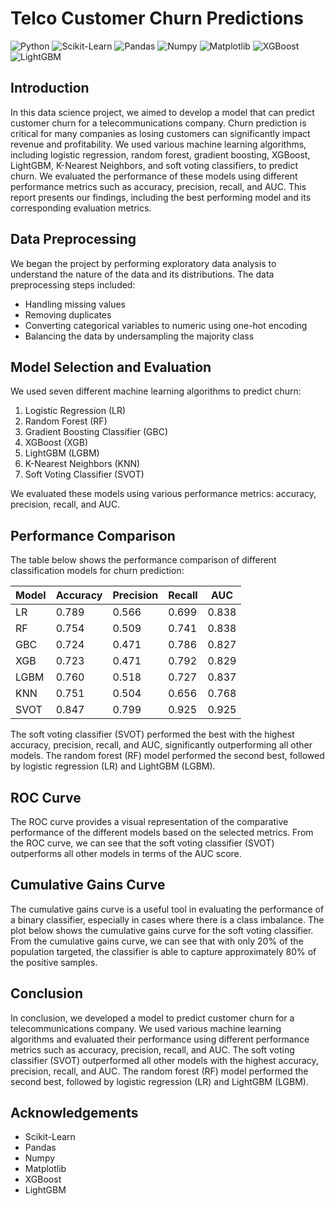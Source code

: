 # Telco Customer Churn Predictions

![Python](https://img.shields.io/badge/Python-306998?style=for-the-badge&logo=python&logoColor=white)
![Scikit-Learn](https://img.shields.io/badge/Scikit--Learn-FF6F00?style=for-the-badge&logo=scikit-learn&logoColor=white)
![Pandas](https://img.shields.io/badge/Pandas-3C7EBB?style=for-the-badge&logo=pandas&logoColor=white)
![Numpy](https://img.shields.io/badge/Numpy-013243?style=for-the-badge&logo=numpy&logoColor=white)
![Matplotlib](https://img.shields.io/badge/Matplotlib-009688?style=for-the-badge&logo=matplotlib&logoColor=white)
![XGBoost](https://img.shields.io/badge/XGBoost-FF6F00?style=for-the-badge&logo=xgboost&logoColor=white)
![LightGBM](https://img.shields.io/badge/LightGBM-FB8C00?style=for-the-badge&logo=lightgbm&logoColor=white)



## Introduction

In this data science project, we aimed to develop a model that can predict customer churn for a telecommunications company. Churn prediction is critical for many companies as losing customers can significantly impact revenue and profitability. We used various machine learning algorithms, including logistic regression, random forest, gradient boosting, XGBoost, LightGBM, K-Nearest Neighbors, and soft voting classifiers, to predict churn. We evaluated the performance of these models using different performance metrics such as accuracy, precision, recall, and AUC. This report presents our findings, including the best performing model and its corresponding evaluation metrics.

## Data Preprocessing

We began the project by performing exploratory data analysis to understand the nature of the data and its distributions. The data preprocessing steps included:
- Handling missing values
- Removing duplicates
- Converting categorical variables to numeric using one-hot encoding
- Balancing the data by undersampling the majority class

## Model Selection and Evaluation

We used seven different machine learning algorithms to predict churn:
1. Logistic Regression (LR)
2. Random Forest (RF)
3. Gradient Boosting Classifier (GBC)
4. XGBoost (XGB)
5. LightGBM (LGBM)
6. K-Nearest Neighbors (KNN)
7. Soft Voting Classifier (SVOT)

We evaluated these models using various performance metrics: accuracy, precision, recall, and AUC.

## Performance Comparison

The table below shows the performance comparison of different classification models for churn prediction:

| Model | Accuracy | Precision | Recall | AUC |
|-------|----------|-----------|--------|-----|
| LR    | 0.789    | 0.566     | 0.699  | 0.838 |
| RF    | 0.754    | 0.509     | 0.741  | 0.838 |
| GBC   | 0.724    | 0.471     | 0.786  | 0.827 |
| XGB   | 0.723    | 0.471     | 0.792  | 0.829 |
| LGBM  | 0.760    | 0.518     | 0.727  | 0.837 |
| KNN   | 0.751    | 0.504     | 0.656  | 0.768 |
| SVOT  | 0.847    | 0.799     | 0.925  | 0.925 |

The soft voting classifier (SVOT) performed the best with the highest accuracy, precision, recall, and AUC, significantly outperforming all other models. The random forest (RF) model performed the second best, followed by logistic regression (LR) and LightGBM (LGBM).

## ROC Curve

The ROC curve provides a visual representation of the comparative performance of the different models based on the selected metrics. From the ROC curve, we can see that the soft voting classifier (SVOT) outperforms all other models in terms of the AUC score.


## Cumulative Gains Curve

The cumulative gains curve is a useful tool in evaluating the performance of a binary classifier, especially in cases where there is a class imbalance. The plot below shows the cumulative gains curve for the soft voting classifier. From the cumulative gains curve, we can see that with only 20% of the population targeted, the classifier is able to capture approximately 80% of the positive samples.


## Conclusion

In conclusion, we developed a model to predict customer churn for a telecommunications company. We used various machine learning algorithms and evaluated their performance using different performance metrics such as accuracy, precision, recall, and AUC. The soft voting classifier (SVOT) outperformed all other models with the highest accuracy, precision, recall, and AUC. The random forest (RF) model performed the second best, followed by logistic regression (LR) and LightGBM (LGBM).

## Acknowledgements
- Scikit-Learn
- Pandas
- Numpy
- Matplotlib
- XGBoost
- LightGBM
